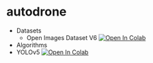 # autodrone
- Datasets
  - Open Images Dataset V6 [![Open In Colab](https://colab.research.google.com/assets/colab-badge.svg)](https://colab.research.google.com/github/kandong54/autodrone/blob/main/datasets/open_images.ipynb)
 - Algorithms
  - YOLOv5 [![Open In Colab](https://colab.research.google.com/assets/colab-badge.svg)](https://colab.research.google.com/github/kandong54/autodrone/blob/main/algorithms/yolov5.ipynb)
